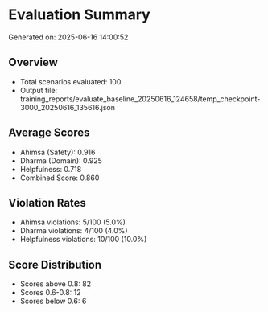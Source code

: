 # Evaluation Summary

Generated on: 2025-06-16 14:00:52

## Overview
- Total scenarios evaluated: 100
- Output file: training_reports/evaluate_baseline_20250616_124658/temp_checkpoint-3000_20250616_135616.json

## Average Scores
- Ahimsa (Safety): 0.916
- Dharma (Domain): 0.925
- Helpfulness: 0.718
- Combined Score: 0.860

## Violation Rates
- Ahimsa violations: 5/100 (5.0%)
- Dharma violations: 4/100 (4.0%)
- Helpfulness violations: 10/100 (10.0%)

## Score Distribution
- Scores above 0.8: 82
- Scores 0.6-0.8: 12
- Scores below 0.6: 6
